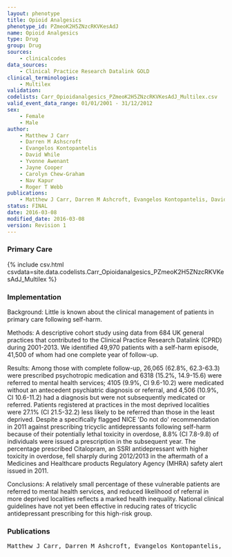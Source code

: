 ```yaml
---
layout: phenotype
title: Opioid Analgesics
phenotype_id: PZmeoK2H5ZNzcRKVKesAdJ
name: Opioid Analgesics
type: Drug
group: Drug
sources: 
    - clinicalcodes
data_sources:
    - Clinical Practice Research Datalink GOLD
clinical_terminologies:
    - Multilex
validation:
codelists: Carr_Opioidanalgesics_PZmeoK2H5ZNzcRKVKesAdJ_Multilex.csv
valid_event_data_range: 01/01/2001 - 31/12/2012 
sex:
    - Female
    - Male
author:
    - Matthew J Carr
    - Darren M Ashscroft
    - Evangelos Kontopantelis
    - David While
    - Yvonne Awenant
    - Jayne Cooper
    - Carolyn Chew-Graham
    - Nav Kapur
    - Roger T Webb
publications:
    - Matthew J Carr, Darren M Ashcroft, Evangelos Kontopantelis, David While, Yvonne Awenant, Jayne Cooper, Carolyn Chew-Graham, Nav Kapur, Roger T Webb, Clinical management following self-harm in a UK-wide primary care cohort. Journal of Affective Disorders, 197(2016) 182-188, 2016.
status: FINAL
date: 2016-03-08
modified_date: 2016-03-08
version: Revision 1
---
```


### Primary Care

{% include csv.html csvdata=site.data.codelists.Carr_Opioidanalgesics_PZmeoK2H5ZNzcRKVKesAdJ_Multilex %}

### Implementation

Background: 
Little is known about the clinical management of patients in primary care following self-harm.

Methods: 
A descriptive cohort study using data from 684 UK general practices that contributed to the Clinical Practice Research Datalink (CPRD) during 2001-2013. We identified 49,970 patients with a self-harm episode, 41,500 of whom had one complete year of follow-up.

Results: 
Among those with complete follow-up, 26,065 (62.8%, 62.3-63.3) were prescribed psychotropic medication and 6318 (15.2%, 14.9-15.6) were referred to mental health services; 4105 (9.9%, CI 9.6-10.2) were medicated without an antecedent psychiatric diagnosis or referral, and 4,506 (10.9%, CI 10.6-11.2) had a diagnosis but were not subsequently medicated or referred. Patients registered at practices in the most deprived localities were 27.1% (CI 21.5-32.2) less likely to be referred than those in the least deprived. Despite a specifically flagged NICE 'Do not do' recommendation in 2011 against prescribing tricyclic antidepressants following self-harm because of their potentially lethal toxicity in overdose, 8.8% (CI 7.8-9.8) of individuals were issued a prescription in the subsequent year. The percentage prescribed Citalopram, an SSRI antidepressant with higher toxicity in overdose, fell sharply during 2012/2013 in the aftermath of a Medicines and Healthcare products Regulatory Agency (MHRA) safety alert issued in 2011.

Conclusions: 
A relatively small percentage of these vulnerable patients are referred to mental health services, and reduced likelihood of referral in more deprived localities reflects a marked health inequality. National clinical guidelines have not yet been effective in reducing rates of tricyclic antidepressant prescribing for this high-risk group.

### Publications

<pre>
Matthew J Carr, Darren M Ashcroft, Evangelos Kontopantelis, David While, Yvonne Awenant, Jayne Cooper, Carolyn Chew-Graham, Nav Kapur, Roger T Webb, Clinical management following self-harm in a UK-wide primary care cohort. Journal of Affective Disorders, 197(2016) 182-188, 2016.
</pre>
